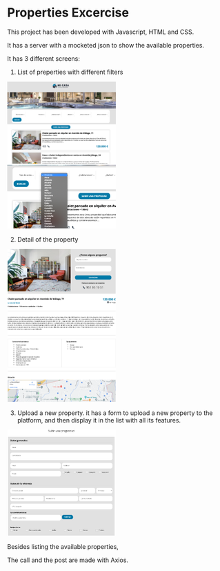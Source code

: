 # Properties Excercise

This project has been developed with Javascript, HTML and CSS.

It has a server with a mocketed json to show the available properties. 

It has 3 different screens: 


1. List of preperties with different filters

<img src="images/listed-provinces-img.png" alt="listed properties" width="50%">

<img src="images/province-filter-img.png" alt="province filter" width="50%">

2. Detail of the property

<img src="images/property-detail-img.png" alt="property detail" width="50%">

3. Upload a new property. it has a form to upload a new property to the platform, and then display it in the list with all its features.

<img src="images/upload-img.png" alt="upload page" width="50%">


Besides listing the available properties, 

The call and the post are made with Axios.
